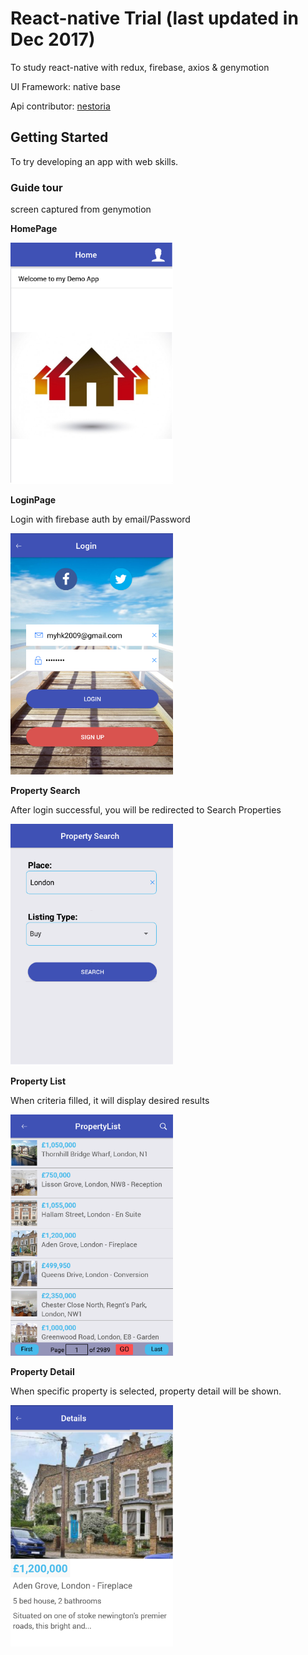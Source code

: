 # React-native Trial (last updated in Dec 2017)

To study react-native with redux, firebase, axios & genymotion

UI Framework: native base

Api contributor: [nestoria](http://api.nestoria.co.uk)


## Getting Started

To try developing an app with web skills.

### Guide tour

screen captured from genymotion

**HomePage**

<img src="https://github.com/johnchan2016/react-native/blob/master/screens/home.png" width="260" height="386">

**LoginPage**

Login with firebase auth by email/Password

<img src="https://github.com/johnchan2016/react-native/blob/master/screens/login.png" width="260" height="386">

**Property Search**

After login successful, you will be redirected to Search Properties

<img src="https://github.com/johnchan2016/react-native/blob/master/screens/search.png" width="260" height="386">

**Property List**

When criteria filled, it will display desired results

<img src="https://github.com/johnchan2016/react-native/blob/master/screens/list.png" width="260" height="386">

**Property Detail**

When specific property is selected, property detail will be shown.

<img src="https://github.com/johnchan2016/react-native/blob/master/screens/detail.png" width="260" height="386">
